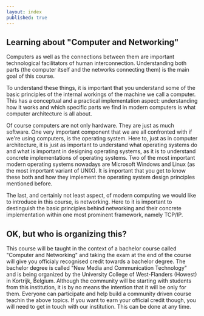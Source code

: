 ```yaml
---
layout: index
published: true
---
```


## Learning about "Computer and Networking"

Computers as well as the connections between them are important technological facilitators of human interconnection. Understanding both parts (the computer itself and the networks connecting them) is the main goal of this course.

To understand these things, it is important that you understand some of the basic principles of the internal workings of the machine we call a computer. This has a conceptual and a practical implementation aspect: understanding how it works and which specific parts we find in modern computers is what computer architecture is all about.

Of course computers are not only hardware. They are just as much software. One very important component that we are all confronted with if we're using computers, is the operating system. Here to, just as in computer architecture, it is just as important to understand what operating systems do and what is important in designing operating systems, as it is to understand concrete implementations of operating systems. Two of the most important modern operating systems nowadays are Microsoft Windows and Linux (as the most important variant of UNIX). It is important that you get to know these both and how they implement the operating system design principles mentioned before.

The last, and certainly not least aspect, of modern computing we would like to introduce in this course, is networking. Here to it is important to destinguish the basic principles behind networking and their concrete implementation within one most prominent framework, namely TCP/IP. 
		
## OK, but who is organizing this?

This course will be taught in the context of a bachelor course called "Computer and Networking" and taking the exam at the end of the course will give you officialy recognised credit towards a bachelor degree. The bachelor degree is called "New Media and Communication Technology" and is being organized by the University College of West-Flanders (Howest) in Kortrijk, Belgium. Although the community will be starting with students from this institution, it is by no means the intention that it will be only for them. Everyone can participate and help build a community driven course teachin the above topics. If you want to earn your official credit though, you will need to get in touch with our institution. This can be done at any time.
